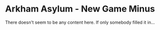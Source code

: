 # Arkham Asylum - New Game Minus

There doesn't seem to be any content here. If only somebody filled it in...
